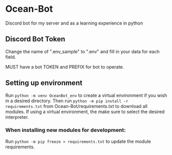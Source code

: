 # Ocean-Bot
Discord bot for my server and as a learning experience in python


## Discord Bot Token
Change the name of ".env_sample" to ".env" and fill in your data for each field.

MUST have a bot TOKEN and PREFIX for bot to operate.

## Setting up environment
Run `python -m venv OceanBot_env` to create a virtual environment if you wish in a desired directory.
Then run `python -m pip install -r requirements.txt` from Ocean-Bot/requirements.txt to download all modules.
If using a virtual environment, the make sure to select the desired interpreter.

### When installing new modules for development:
Run `python -m pip freeze > requirements.txt` to update the module requirements.
